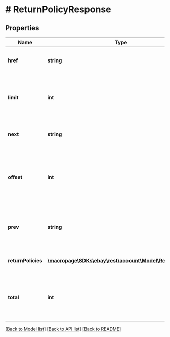 # # ReturnPolicyResponse

## Properties

Name | Type | Description | Notes
------------ | ------------- | ------------- | -------------
**href** | **string** | Returns a URL link to the current result set. | [optional] 
**limit** | **int** | Returns the maximum number of results that can be returned in result set. | [optional] 
**next** | **string** | Returns a URL link to the next set of results. | [optional] 
**offset** | **int** | Returns how many result sets were skipped before the currently returned result set. | [optional] 
**prev** | **string** | Returns a URL link to the previous set of results. | [optional] 
**returnPolicies** | [**\macropage\SDKs\ebay\rest\account\Model\ReturnPolicy[]**](ReturnPolicy.md) | A list of the seller&#39;s return policies. | [optional] 
**total** | **int** | Returns the total number of result sets in the paginated collection. | [optional] 

[[Back to Model list]](../../README.md#documentation-for-models) [[Back to API list]](../../README.md#documentation-for-api-endpoints) [[Back to README]](../../README.md)


